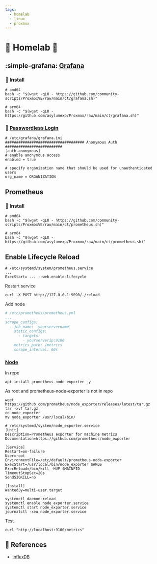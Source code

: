 ```yaml
---
tags:
  - homelab
  - linux
  - proxmox
---
```

# :house_with_garden: Homelab :test_tube:

## :simple-grafana: [Grafana][2]

### :floppy_disk: Install

```shell
# amd64
bash -c "$(wget -qLO - https://github.com/community-scripts/ProxmoxVE/raw/main/ct/grafana.sh)"
```

```shell
# arm64
bash -c "$(wget -qLO - https://github.com/asylumexp/Proxmox/raw/main/ct/grafana.sh)"
```

### :key: [Passwordless Login][1]

```shell
# /etc/grafana/grafana.ini
#################################### Anonymous Auth ##########################
[auth.anonymous]
# enable anonymous access
enabled = true

# specify organization name that should be used for unauthenticated users
org_name = ORGANIZATION
```

## Prometheus

### :floppy_disk: Install

```shell
# amd64
bash -c "$(wget -qLO - https://github.com/community-scripts/ProxmoxVE/raw/main/ct/prometheus.sh)"
```

```shell
# arm64
bash -c "$(wget -qLO - https://github.com/asylumexp/Proxmox/raw/main/ct/prometheus.sh)"
```

## Enable Lifecycle Reload

```shell
# /etc/systemd/system/prometheus.service
...
ExecStart= ... --web.enable-lifecycle
```

Restart service

```shell
curl -X POST http://127.0.0.1:9090/-/reload
```

Add node

```yaml
# /etc/prometheus/prometheus.yml
...
scrape_configs:
  - job_name: 'yourservername'
    static_configs:
      - targets:
        - yourserverip:9100
    metrics_path: /metrics
    scrape_interval: 60s
```

### [Node][4]

In repo

```shell
apt install prometheus-node-exporter -y
```

As root and prometheus-node-exporter is not in repo


```shell
wget https://github.com/prometheus/node_exporter/releases/latest/tar.gz
tar -xvf tar.gz
cd node_exporter
mv node_exporter /usr/local/bin/
```

```
# /etc/systemd/system/node_exporter.service 
[Unit]
Description=Prometheus exporter for machine metrics
Documentation=https://github.com/prometheus/node_exporter

[Service]
Restart=on-failure
User=root
EnvironmentFile=/etc/default/prometheus-node-exporter
ExecStart=/usr/local/bin/node_exporter $ARGS
ExecReload=/bin/kill -HUP $MAINPID
TimeoutStopSec=20s
SendSIGKILL=no

[Install]
WantedBy=multi-user.target
```

```shell
systemctl daemon-reload
systemctl enable node_exporter.service
systemctl start node_exporter.service
journalctl -xeu node_exporter.service
```

Test

```shell
curl "http://localhost:9100/metrics"
```

## :link: References

- [InfluxDB][3]

[1]: <https://stackoverflow.com/a/36014284>
[2]: <https://community-scripts.github.io/ProxmoxVE/scripts?id=grafana>
[3]: <https://www.derekseaman.com/2023/04/home-assistant-installing-influxdb-lxc.html>
[4]: <https://theawesomegarage.com/blog/monitor-your-raspberry-pi-with-prometheus-and-grafana>
